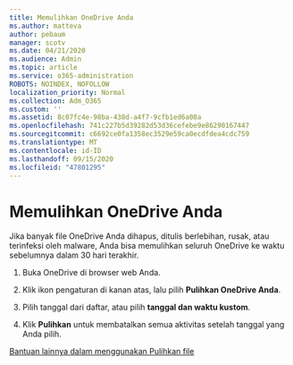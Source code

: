 ```yaml
---
title: Memulihkan OneDrive Anda
ms.author: matteva
author: pebaum
manager: scotv
ms.date: 04/21/2020
ms.audience: Admin
ms.topic: article
ms.service: o365-administration
ROBOTS: NOINDEX, NOFOLLOW
localization_priority: Normal
ms.collection: Adm_O365
ms.custom: ''
ms.assetid: 8c07fc4e-98ba-438d-a4f7-9cfb1ed6a08a
ms.openlocfilehash: 741c227b5d39282d53d36cefebe9e86290167447
ms.sourcegitcommit: c6692ce0fa1358ec3529e59ca0ecdfdea4cdc759
ms.translationtype: MT
ms.contentlocale: id-ID
ms.lasthandoff: 09/15/2020
ms.locfileid: "47801295"
---
```

# <a name="restore-your-onedrive"></a>Memulihkan OneDrive Anda

Jika banyak file OneDrive Anda dihapus, ditulis berlebihan, rusak, atau terinfeksi oleh malware, Anda bisa memulihkan seluruh OneDrive ke waktu sebelumnya dalam 30 hari terakhir.
  
1. Buka OneDrive di browser web Anda.
    
2. Klik ikon pengaturan di kanan atas, lalu pilih **Pulihkan OneDrive Anda**.
    
3. Pilih tanggal dari daftar, atau pilih **tanggal dan waktu kustom**.
    
4. Klik **Pulihkan** untuk membatalkan semua aktivitas setelah tanggal yang Anda pilih. 
    
[Bantuan lainnya dalam menggunakan Pulihkan file](https://go.microsoft.com/fwlink/?linkid=872874)
  

